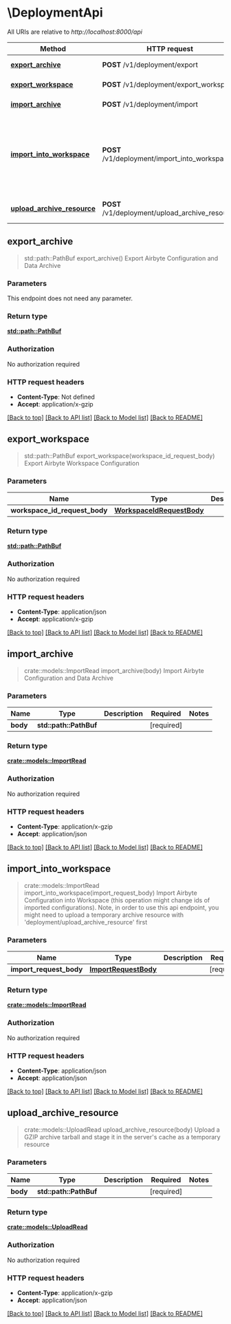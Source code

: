 # \DeploymentApi

All URIs are relative to *http://localhost:8000/api*

Method | HTTP request | Description
------------- | ------------- | -------------
[**export_archive**](DeploymentApi.md#export_archive) | **POST** /v1/deployment/export | Export Airbyte Configuration and Data Archive
[**export_workspace**](DeploymentApi.md#export_workspace) | **POST** /v1/deployment/export_workspace | Export Airbyte Workspace Configuration
[**import_archive**](DeploymentApi.md#import_archive) | **POST** /v1/deployment/import | Import Airbyte Configuration and Data Archive
[**import_into_workspace**](DeploymentApi.md#import_into_workspace) | **POST** /v1/deployment/import_into_workspace | Import Airbyte Configuration into Workspace (this operation might change ids of imported configurations). Note, in order to use this api endpoint, you might need to upload a temporary archive resource with 'deployment/upload_archive_resource' first 
[**upload_archive_resource**](DeploymentApi.md#upload_archive_resource) | **POST** /v1/deployment/upload_archive_resource | Upload a GZIP archive tarball and stage it in the server's cache as a temporary resource



## export_archive

> std::path::PathBuf export_archive()
Export Airbyte Configuration and Data Archive

### Parameters

This endpoint does not need any parameter.

### Return type

[**std::path::PathBuf**](std::path::PathBuf.md)

### Authorization

No authorization required

### HTTP request headers

- **Content-Type**: Not defined
- **Accept**: application/x-gzip

[[Back to top]](#) [[Back to API list]](../README.md#documentation-for-api-endpoints) [[Back to Model list]](../README.md#documentation-for-models) [[Back to README]](../README.md)


## export_workspace

> std::path::PathBuf export_workspace(workspace_id_request_body)
Export Airbyte Workspace Configuration

### Parameters


Name | Type | Description  | Required | Notes
------------- | ------------- | ------------- | ------------- | -------------
**workspace_id_request_body** | [**WorkspaceIdRequestBody**](WorkspaceIdRequestBody.md) |  | [required] |

### Return type

[**std::path::PathBuf**](std::path::PathBuf.md)

### Authorization

No authorization required

### HTTP request headers

- **Content-Type**: application/json
- **Accept**: application/x-gzip

[[Back to top]](#) [[Back to API list]](../README.md#documentation-for-api-endpoints) [[Back to Model list]](../README.md#documentation-for-models) [[Back to README]](../README.md)


## import_archive

> crate::models::ImportRead import_archive(body)
Import Airbyte Configuration and Data Archive

### Parameters


Name | Type | Description  | Required | Notes
------------- | ------------- | ------------- | ------------- | -------------
**body** | **std::path::PathBuf** |  | [required] |

### Return type

[**crate::models::ImportRead**](ImportRead.md)

### Authorization

No authorization required

### HTTP request headers

- **Content-Type**: application/x-gzip
- **Accept**: application/json

[[Back to top]](#) [[Back to API list]](../README.md#documentation-for-api-endpoints) [[Back to Model list]](../README.md#documentation-for-models) [[Back to README]](../README.md)


## import_into_workspace

> crate::models::ImportRead import_into_workspace(import_request_body)
Import Airbyte Configuration into Workspace (this operation might change ids of imported configurations). Note, in order to use this api endpoint, you might need to upload a temporary archive resource with 'deployment/upload_archive_resource' first 

### Parameters


Name | Type | Description  | Required | Notes
------------- | ------------- | ------------- | ------------- | -------------
**import_request_body** | [**ImportRequestBody**](ImportRequestBody.md) |  | [required] |

### Return type

[**crate::models::ImportRead**](ImportRead.md)

### Authorization

No authorization required

### HTTP request headers

- **Content-Type**: application/json
- **Accept**: application/json

[[Back to top]](#) [[Back to API list]](../README.md#documentation-for-api-endpoints) [[Back to Model list]](../README.md#documentation-for-models) [[Back to README]](../README.md)


## upload_archive_resource

> crate::models::UploadRead upload_archive_resource(body)
Upload a GZIP archive tarball and stage it in the server's cache as a temporary resource

### Parameters


Name | Type | Description  | Required | Notes
------------- | ------------- | ------------- | ------------- | -------------
**body** | **std::path::PathBuf** |  | [required] |

### Return type

[**crate::models::UploadRead**](UploadRead.md)

### Authorization

No authorization required

### HTTP request headers

- **Content-Type**: application/x-gzip
- **Accept**: application/json

[[Back to top]](#) [[Back to API list]](../README.md#documentation-for-api-endpoints) [[Back to Model list]](../README.md#documentation-for-models) [[Back to README]](../README.md)

